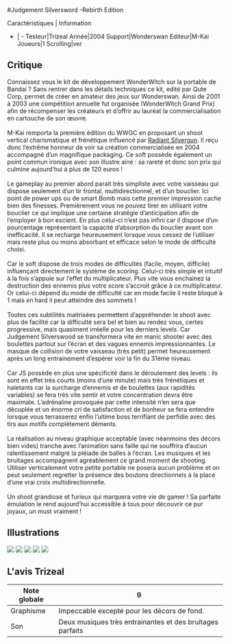 #Judgement Silversword -Rebirth Edition

Caractéristiques | Information
- | -
Testeur|Trizeal
Année|2004
Support|Wonderswan
Editeur|M-Kai
Joueurs|1
Scrolling|ver

## Critique
Connaissez vous le kit de développement WonderWitch sur la portable de Bandai ? Sans rentrer dans les détails techniques ce kit, edité par Qute Corp, permet de créer en amateur des jeux sur Wonderswan. Ainsi de 2001 à 2003 une compétition annuelle fut organisée (WonderWitch Grand Prix) afin de récompenser les créateurs et d’offrir au lauréat la commercialisation en cartouche de son œuvre.<br/><br/>M-Kai remporta la première édition du WWGC en proposant un shoot vertical charismatique et frénétique influencé par <a href="index.php?page=fiche&id=277">Radiant Silvergun</a>. Il reçu donc l’extrême honneur de voir sa création commercialisée en 2004 accompagné d’un magnifique packaging. Ce soft possède également un point commun ironique avec son illustre ainé : sa rareté et donc son prix qui culmine aujourd’hui à plus de 120 euros !<br/><br/>Le gameplay au premier abord parait très simpliste avec votre vaisseau qui dispose seulement d’un tir frontal, multidirectionnel, et d’un bouclier. Ici point de power ups ou de smart Bomb mais cette premier impression cache bien des finesses. Premièrement vous ne pouvez tirer en utilisant votre bouclier ce qui implique une certaine stratégie d’anticipation afin de l’employer à bon escient. En plus celui-ci n’est pas infini car il dispose d’un pourcentage représentant la capacité d’absorption du bouclier avant son inefficacité. Il se recharge heureusement lorsque vous cessez de l’utiliser mais reste plus ou moins absorbant et efficace selon le mode de difficulté choisi.<br/><br/>Car le soft dispose de trois modes de difficultés (facile, moyen, difficile) influençant directement le système de scoring. Celui-ci très simple et intuitif à la fois s’appuie sur l’effet du multiplicateur. Plus vite vous enchainez la destruction des ennemis plus votre score s’accroit grâce à ce multiplicateur. Or celui-ci dépend du mode de difficulté car en mode facile il reste bloqué à 1 mais en hard il peut atteindre des sommets !<br/><br/>Toutes ces subtilités maitrisées permettent d’appréhender le shoot avec plus de facilité car la difficulté sera bel et bien au rendez vous, certes progressive, mais quasiment irréelle pour les derniers levels. Car Judgement Silverswood se transformera vite en manic shooter avec des boulettes partout sur l’écran et des vagues ennemis impressionnantes. Le masque de collision de votre vaisseau (très petit) permet heureusement après un long entrainement d’espérer voir la fin du 31ème niveau.<br/><br/>Car JS possède en plus une spécificité dans le déroulement des levels : ils sont en effet très courts (moins d’une minute) mais très frénétiques et haletants car la surcharge d’ennemis et de boulettes (aux rapidités variables) se fera très vite sentir et votre concentration devra être maximale. L’adrénaline provoquée par cette intensité n’en sera que décuplée et un énorme cri de satisfaction et de bonheur se fera entendre lorsque vous terrasserez enfin l’ultime boss terrifiant de perfidie avec des tirs aux motifs complètement déments.<br/><br/>La réalisation au niveau graphique acceptable (avec néanmoins des décors bien vides) tranche avec l’animation sans faille qui ne souffrira d’aucun ralentissement malgré la pléiade de balles à l’écran. Les musiques et les bruitages accompagnent agréablement ce grand moment de shooting. Utiliser verticalement votre petite portable ne posera aucun problème et on peut seulement regretter la présence des boutons directionnels à la place d’une vrai croix multidirectionnelle.<br/><br/>Un shoot grandiose et furieux qui marquera votre vie de gamer ! Sa parfaite émulation le rend aujourd’hui accessible à tous pour découvrir ce pur joyaux, un must vraiment !

## Illustrations
![](http://www.shmup.com/images/thumbs/img_fiche_1_1299.jpg)
![](http://www.shmup.com/images/thumbs/img_fiche_2_1299.jpg)
![](http://www.shmup.com/images/thumbs/img_fiche_3_1299.jpg)
![](http://www.shmup.com/images/thumbs/img_fiche_4_1299.jpg)
![](http://www.shmup.com/images/thumbs/)

## L'avis Trizeal
Note globale|9
-|-
Graphisme|Impeccable excepté pour les décors de fond. 
Son|Deux musiques très entrainantes et des bruitages parfaits
